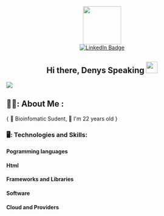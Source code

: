 <!-- ### Hi there, Denys Speaking 👋 -->
<div id="header" align="center">
  <img src="https://media.giphy.com/media/M9gbBd9nbDrOTu1Mqx/giphy.gif" width="100"/>
</div>

<div id="badges" align="center">
  <a href="https://www.linkedin.com/in/dchorny/">
  <img src="https://img.shields.io/badge/LinkedIn-blue?style=for-the-badge&logo=linkedin&logoColor=white" alt="LinkedIn Badge"/>
  </a>
</div>

<h2 align="center">
  Hi there, Denys Speaking
  <img src="https://media.giphy.com/media/hvRJCLFzcasrR4ia7z/giphy.gif" width="30px"/>
</h2>

![](https://komarev.com/ghpvc/?username=dchorn)

<!-- ---  the 3 "---" creates a separator line -->

<h2>👨‍💻: About Me :</h2>
{
🧬 Bioinfomatic Sudent,
🎂 I'm 22 years old
}

### 🖥️: Technologies and Skills:

<h4>Pogramming languages</h4>
<h4>Html</h4>
<h4>Frameworks and Libraries</h4>
<h4>Software</h4>
<h4>Cloud and Providers</h4>
